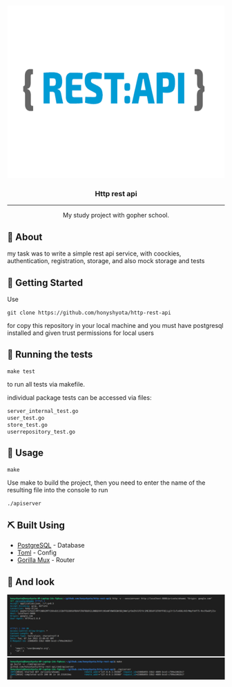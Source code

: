<p align="center">
  <a href="" rel="noopener">
 <img width=600px height=400px src="https://github.com/honyshyota/http-rest-api/blob/master/images/rest_api.png" alt="Project logo"></a>
</p>

<h3 align="center">Http rest api</h3>

---

<p align="center"> My study project with gopher school.
    <br> 
</p>

## 🧐 About <a name = "about"></a>

my task was to write a simple rest api service, with coockies,
authentication, registration, storage, and also mock storage and tests

## 🏁 Getting Started <a name = "getting_started"></a>

Use
```
git clone https://github.com/honyshyota/http-rest-api
```
for copy this repository in your local machine
and you must have postgresql installed and given trust permissions for local users

## 🔧 Running the tests <a name = "tests"></a>

```
make test
```
to run all tests via makefile.

individual package tests can be accessed via files:
```
server_internal_test.go
user_test.go
store_test.go
userrepository_test.go
```

## 🎈 Usage <a name="usage"></a>

```
make
```
Use make to build the project, then you need to enter the name of the resulting file into the console to run

```
./apiserver
```

## ⛏️ Built Using <a name = "built_using"></a>

- [PostgreSQL](https://www.postgresql.org/) - Database
- [Toml](github.com/BurntSushi/toml) - Config
- [Gorilla Mux](github.com/gorilla/mux) - Router

## 🎉 And look

![alt text](https://github.com/honyshyota/http-rest-api/blob/master/images/http_request.png)
![alt text](https://github.com/honyshyota/http-rest-api/blob/master/images/logger.png)
